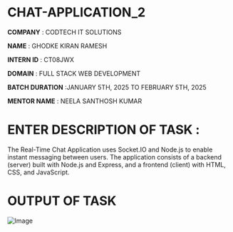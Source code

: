 # CHAT-APPLICATION_2

**COMPANY** : CODTECH IT SOLUTIONS

**NAME** : GHODKE KIRAN RAMESH

**INTERN ID** : CT08JWX

**DOMAIN** : FULL STACK WEB DEVELOPMENT

**BATCH DURATION** :JANUARY 5TH, 2025 TO FEBRUARY 5TH, 2025

**MENTOR NAME** : NEELA SANTHOSH KUMAR

# ENTER DESCRIPTION OF TASK :
The Real-Time Chat Application uses Socket.IO and Node.js to enable instant messaging between users. The application consists of a backend (server) built with Node.js and Express, and a frontend (client) with HTML, CSS, and JavaScript.


# OUTPUT OF TASK
![Image](https://github.com/user-attachments/assets/aa965a2f-228d-4cde-85e2-9930113cd2bc)
